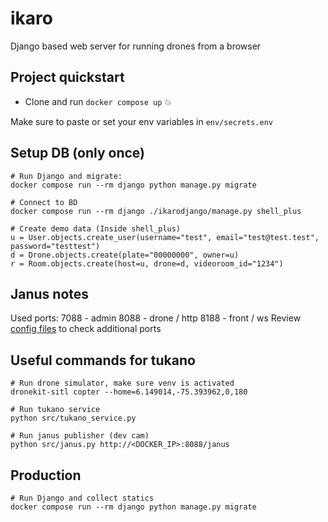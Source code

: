 # ikaro
Django based web server for running drones from a browser

## Project quickstart

* Clone and run `docker compose up` :boom:

Make sure to paste or set your env variables in `env/secrets.env`

## Setup DB (only once)
```
# Run Django and migrate:
docker compose run --rm django python manage.py migrate

# Connect to BD
docker compose run --rm django ./ikarodjango/manage.py shell_plus

# Create demo data (Inside shell_plus)
u = User.objects.create_user(username="test", email="test@test.test", password="testtest")
d = Drone.objects.create(plate="00000000", owner=u)
r = Room.objects.create(host=u, drone=d, videoroom_id="1234")
```

## Janus notes

Used ports:
    7088 - admin
    8088 - drone / http
    8188 - front / ws
Review [config files](https://github.com/meetecho/janus-gateway/tree/master/conf) to check additional ports

## Useful commands for tukano
```
# Run drone simulator, make sure venv is activated
dronekit-sitl copter --home=6.149014,-75.393962,0,180

# Run tukano service
python src/tukano_service.py

# Run janus publisher (dev cam)
python src/janus.py http://<DOCKER_IP>:8088/janus
```

## Production
```
# Run Django and collect statics
docker compose run --rm django python manage.py migrate
```